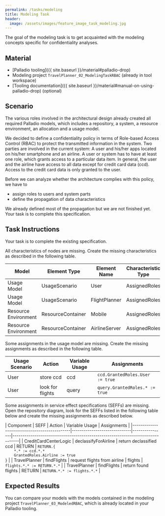 ```yaml
---
permalink: /tasks/modeling
title: Modeling Task
header:
  image: /assets/images/feature_image_task_modeling.jpg
---
```


The goal of the modeling task is to get acquainted with the modeling concepts specific for confidentiality analyses.

## Material
* [Palladio tooling]({{ site.baseurl }}/material#palladio-drop)
* Modeling project `TravelPlanner_02_ModelingTaskRBAC` (already in tool workspace)
* [Tooling documentation]({{ site.baseurl }}/material#manual-on-using-palladio-drop) (optional)

## Scenario
The various roles involved in the architectural design already created all required Palladio models, which includes a repository, a system, a resource environment, an allocation and a usage model.

We decided to define a confidentiality policy in terms of Role-based Access Control (RBAC) to protect the transmitted information in the system. Two parties are involved in the current system: A user and his/her apps located on his/her smartphone and an airline. A user or system has to have at least one role, which grants access to a particular data item. In general, the user and the airline have access to all data except for credit card data (ccd). Access to the credit card data is only granted to the user.

Before we can analyze whether the architecture complies with this policy, we have to
* assign roles to users and system parts
* define the propagation of data characteristics

We already defined most of the propagation but we are not finished yet. Your task is to complete this specification.

## Task Instructions
Your task is to complete the existing specification.

All characteristics of nodes are missing. Create the missing characteristics as described in the following table.
    
| Model                | Element Type      | Element Name  | Characteristic Type | Value   |
|----------------------|-------------------|---------------|---------------------|---------|
| Usage Model          | UsageScenario     | User          | AssignedRoles       | User    |
| Usage Model          | UsageScenario     | FlightPlanner | AssignedRoles       | Airline |
| Resource Environment | ResourceContainer | Mobile        | AssignedRoles       | User    |
| Resource Environment | ResourceContainer | AirlineServer | AssignedRoles       | Airline |

Some assignments in the usage model are missing. Create the missing assignments as described in the following table.

| Usage Scenario | Action           | Variable Usage | Assignments                     |
|----------------|------------------|----------------|---------------------------------|
| User           | store ccd        | ccd            | `ccd.GrantedRoles.User := true` |
| User           | look for flights | query          | `query.GrantedRoles.* := true`  |

Some assignments in service effect specifications (SEFFs) are missing. Open the repository diagram, look for the SEFFs listed in the following table below and create the missing assignments as described below.

| Component             | SEFF                 | Action                       | Variable Usage | Assignments                                                                     |
|----------------------------------------------|------------------------------|----------------|---------------------------------------------------------------------------------|
| CreditCardCenterLogic | declassifyForAirline | return declassified ccd      | RETURN         | `RETURN.{`<br>`    *.* := ccd.*.*`<br>`    GrantedRoles.Airline := true`<br>`}` |
| TravelPlanner         | findFlights          | request flights from airline | flights        | `flights.*.* := RETURN.*.*`                                                     |
| TravelPlanner         | findFlights          | return found flights         | RETURN         | `RETURN.*.* := flights.*.*`                                                     |

## Expected Results
You can compare your models with the models contained in the modeling project `TravelPlanner_03_ModeledRBAC`, which is already located in your Palladio tooling.